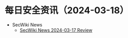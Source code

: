 # 每日安全资讯（2024-03-18）

- SecWiki News
  - [SecWiki News 2024-03-17 Review](http://www.sec-wiki.com/?2024-03-17)
